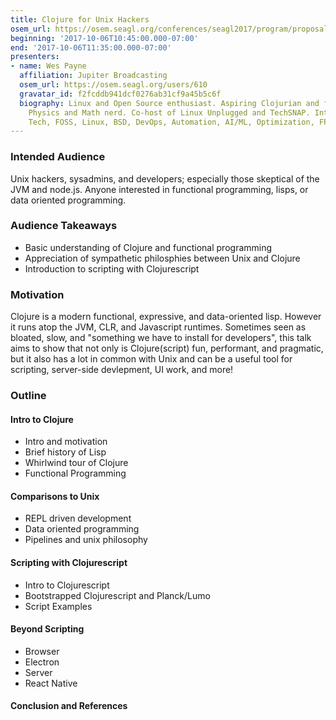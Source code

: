 ```yaml
---
title: Clojure for Unix Hackers
osem_url: https://osem.seagl.org/conferences/seagl2017/program/proposals/392
beginning: '2017-10-06T10:45:00.000-07:00'
end: '2017-10-06T11:35:00.000-07:00'
presenters:
- name: Wes Payne
  affiliation: Jupiter Broadcasting
  osem_url: https://osem.seagl.org/users/610
  gravatar_id: f2fcddb941dcf0276ab31cf9a45b5c6f
  biography: Linux and Open Source enthusiast. Aspiring Clojurian and functional programmer.
    Physics and Math nerd. Co-host of Linux Unplugged and TechSNAP. Interested in
    Tech, FOSS, Linux, BSD, DevOps, Automation, AI/ML, Optimization, FP, CLI, Podcasts.
---
```


### Intended Audience
Unix hackers, sysadmins, and developers; especially those skeptical of the JVM and node.js. Anyone interested in functional programming, lisps, or data oriented programming.

### Audience Takeaways
- Basic understanding of Clojure and functional programming
- Appreciation of sympathetic philosphies between Unix and Clojure
- Introduction to scripting with Clojurescript

### Motivation
Clojure is a modern functional, expressive, and data-oriented lisp. However it runs atop the JVM, CLR, and Javascript runtimes. Sometimes seen as bloated, slow, and "something we have to install for developers", this talk aims to show that not only is Clojure(script) fun, performant, and pragmatic, but it also has a lot in common with Unix and can be a useful tool for scripting, server-side devlepment, UI work, and more!

### Outline
#### Intro to Clojure
- Intro and motivation
- Brief history of Lisp
- Whirlwind tour of Clojure
- Functional Programming

#### Comparisons to Unix
- REPL driven development
- Data oriented programming
- Pipelines and unix philosophy

#### Scripting with Clojurescript
- Intro to Clojurescript
- Bootstrapped Clojurescript and Planck/Lumo
- Script Examples

#### Beyond Scripting
- Browser
- Electron
- Server
- React Native

#### Conclusion and References
